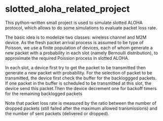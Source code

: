# slotted_aloha_related_project

This python-written small project is used to simulate slotted ALOHA protocol, which allows to do some simulations to evaluate packet loss rate.

The basic idea is to modelize two classes: wireless channel and M2M device. 
As the fresh packet arrival process is assumed to be type of Poisson, we use a finite population of devices, each of whom generate a new
packet with a probability in each slot (namely Bernoulli distribution), to approximate the required Poission process in slotted ALOHA.

In each slot, a device first try to get the packet to be transmitted then generate a new packet with probability. For the selection of 
packet to be transmitted, the device first check the buffer for the backloggged packets. If one packet in the buffer is scheduled to be
transmitted at this slot, the device send this packet.Then the device decrement one for backoff timers for the remaining backlogged packets 

Note that packet loss rate is measured by the ratio between the number of dropped packets (still failed after the maximum allowed transmissions)
and the number of sent packets (delivered or dropped).
